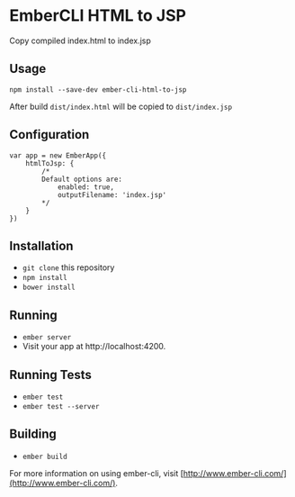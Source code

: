 # EmberCLI HTML to JSP

Copy compiled index.html to index.jsp

## Usage

`npm install --save-dev ember-cli-html-to-jsp`

After build `dist/index.html` will be copied to `dist/index.jsp`

## Configuration
```
var app = new EmberApp({
	htmlToJsp: {
		/*
		Default options are:
			enabled: true,
			outputFilename: 'index.jsp'
		*/
	}	
})
```

## Installation

* `git clone` this repository
* `npm install`
* `bower install`

## Running

* `ember server`
* Visit your app at http://localhost:4200.

## Running Tests

* `ember test`
* `ember test --server`

## Building

* `ember build`

For more information on using ember-cli, visit [http://www.ember-cli.com/](http://www.ember-cli.com/).
